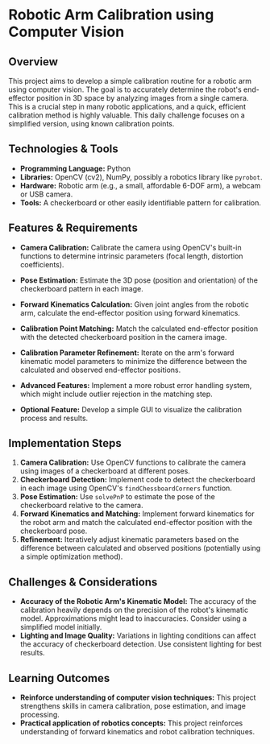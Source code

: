 # Robotic Arm Calibration using Computer Vision

## Overview
This project aims to develop a simple calibration routine for a robotic arm using computer vision. The goal is to accurately determine the robot's end-effector position in 3D space by analyzing images from a single camera. This is a crucial step in many robotic applications, and a quick, efficient calibration method is highly valuable.  This daily challenge focuses on a simplified version, using known calibration points.

## Technologies & Tools
- **Programming Language:** Python
- **Libraries:** OpenCV (cv2), NumPy, possibly a robotics library like `pyrobot`.
- **Hardware:** Robotic arm (e.g., a small, affordable 6-DOF arm), a webcam or USB camera.
- **Tools:** A checkerboard or other easily identifiable pattern for calibration.

## Features & Requirements
- **Camera Calibration:** Calibrate the camera using OpenCV's built-in functions to determine intrinsic parameters (focal length, distortion coefficients).
- **Pose Estimation:** Estimate the 3D pose (position and orientation) of the checkerboard pattern in each image.
- **Forward Kinematics Calculation:**  Given joint angles from the robotic arm, calculate the end-effector position using forward kinematics.
- **Calibration Point Matching:** Match the calculated end-effector position with the detected checkerboard position in the camera image.
- **Calibration Parameter Refinement:** Iterate on the arm's forward kinematic model parameters to minimize the difference between the calculated and observed end-effector positions.

- **Advanced Features:** Implement a more robust error handling system, which might include outlier rejection in the matching step.
- **Optional Feature:**  Develop a simple GUI to visualize the calibration process and results.


## Implementation Steps
1. **Camera Calibration:** Use OpenCV functions to calibrate the camera using images of a checkerboard at different poses.
2. **Checkerboard Detection:** Implement code to detect the checkerboard in each image using OpenCV's `findChessboardCorners` function.
3. **Pose Estimation:**  Use `solvePnP` to estimate the pose of the checkerboard relative to the camera.
4. **Forward Kinematics and Matching:**  Implement forward kinematics for the robot arm and match the calculated end-effector position with the checkerboard pose.
5. **Refinement:** Iteratively adjust kinematic parameters based on the difference between calculated and observed positions (potentially using a simple optimization method).

## Challenges & Considerations
- **Accuracy of the Robotic Arm's Kinematic Model:**  The accuracy of the calibration heavily depends on the precision of the robot's kinematic model.  Approximations might lead to inaccuracies. Consider using a simplified model initially.
- **Lighting and Image Quality:**  Variations in lighting conditions can affect the accuracy of checkerboard detection. Use consistent lighting for best results.

## Learning Outcomes
- **Reinforce understanding of computer vision techniques:** This project strengthens skills in camera calibration, pose estimation, and image processing.
- **Practical application of robotics concepts:** This project reinforces understanding of forward kinematics and robot calibration techniques.


